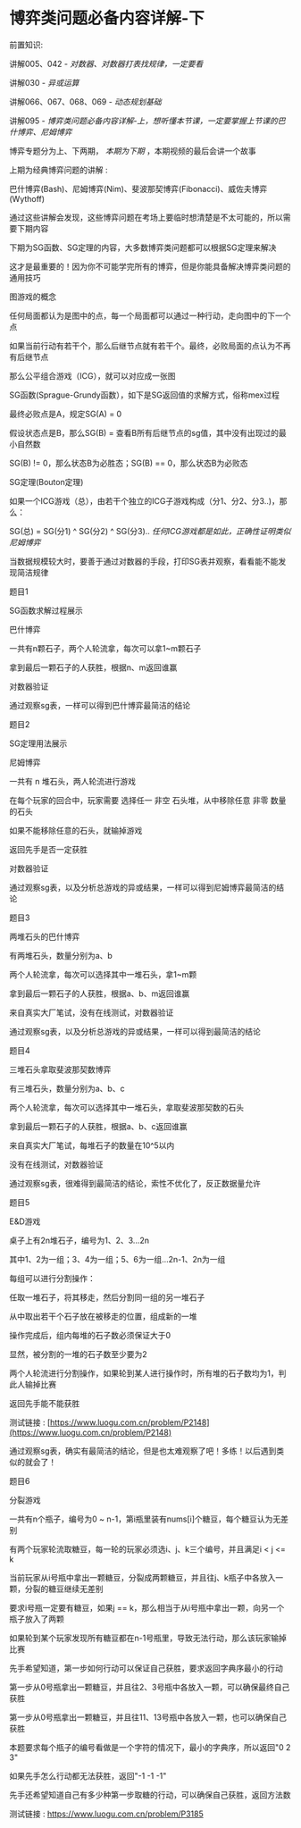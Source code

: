 # 博弈类问题必备内容详解-下

前置知识:

讲解005、042 -  _对数器、对数器打表找规律，一定要看_

讲解030 -  _异或运算_

讲解066、067、068、069 -  _动态规划基础_

讲解095 -  _博弈类问题必备内容详解-上，想听懂本节课，一定要掌握上节课的巴什博弈、尼姆博弈_

博弈专题分为上、下两期， _本期为下期_ ，本期视频的最后会讲一个故事

上期为经典博弈问题的讲解 :

巴什博弈(Bash)、尼姆博弈(Nim)、斐波那契博弈(Fibonacci)、威佐夫博弈(Wythoff)

通过这些讲解会发现，这些博弈问题在考场上要临时想清楚是不太可能的，所以需要下期内容

下期为SG函数、SG定理的内容，大多数博弈类问题都可以根据SG定理来解决

这才是最重要的！因为你不可能学完所有的博弈，但是你能具备解决博弈类问题的通用技巧

图游戏的概念

任何局面都认为是图中的点，每一个局面都可以通过一种行动，走向图中的下一个点

如果当前行动有若干个，那么后继节点就有若干个。最终，必败局面的点认为不再有后继节点

那么公平组合游戏（ICG），就可以对应成一张图

SG函数(Sprague-Grundy函数），如下是SG返回值的求解方式，俗称mex过程

最终必败点是A，规定SG(A) = 0

假设状态点是B，那么SG(B) = 查看B所有后继节点的sg值，其中没有出现过的最小自然数

SG(B) != 0，那么状态B为必胜态；SG(B) == 0，那么状态B为必败态

SG定理(Bouton定理)

如果一个ICG游戏（总），由若干个独立的ICG子游戏构成（分1、分2、分3..)，那么：

SG(总) = SG(分1) ^ SG(分2) ^ SG(分3)..   _任何ICG游戏都是如此，正确性证明类似尼姆博弈_

当数据规模较大时，要善于通过对数器的手段，打印SG表并观察，看看能不能发现简洁规律

题目1

SG函数求解过程展示

巴什博弈

一共有n颗石子，两个人轮流拿，每次可以拿1~m颗石子

拿到最后一颗石子的人获胜，根据n、m返回谁赢

对数器验证

通过观察sg表，一样可以得到巴什博弈最简洁的结论

题目2

SG定理用法展示

尼姆博弈

一共有 n 堆石头，两人轮流进行游戏

在每个玩家的回合中，玩家需要 选择任一 非空 石头堆，从中移除任意 非零 数量的石头

如果不能移除任意的石头，就输掉游戏

返回先手是否一定获胜

对数器验证

通过观察sg表，以及分析总游戏的异或结果，一样可以得到尼姆博弈最简洁的结论

题目3

两堆石头的巴什博弈

有两堆石头，数量分别为a、b

两个人轮流拿，每次可以选择其中一堆石头，拿1~m颗

拿到最后一颗石子的人获胜，根据a、b、m返回谁赢

来自真实大厂笔试，没有在线测试，对数器验证

通过观察sg表，以及分析总游戏的异或结果，一样可以得到最简洁的结论

题目4

三堆石头拿取斐波那契数博弈

有三堆石头，数量分别为a、b、c

两个人轮流拿，每次可以选择其中一堆石头，拿取斐波那契数的石头

拿到最后一颗石子的人获胜，根据a、b、c返回谁赢

来自真实大厂笔试，每堆石子的数量在10^5以内

没有在线测试，对数器验证

通过观察sg表，很难得到最简洁的结论，索性不优化了，反正数据量允许

题目5

E&D游戏

桌子上有2n堆石子，编号为1、2、3...2n

其中1、2为一组；3、4为一组；5、6为一组...2n-1、2n为一组

每组可以进行分割操作：

任取一堆石子，将其移走，然后分割同一组的另一堆石子

从中取出若干个石子放在被移走的位置，组成新的一堆

操作完成后，组内每堆的石子数必须保证大于0

显然，被分割的一堆的石子数至少要为2

两个人轮流进行分割操作，如果轮到某人进行操作时，所有堆的石子数均为1，判此人输掉比赛

返回先手能不能获胜

测试链接 : [https://www.luogu.com.cn/problem/P2148](https://www.luogu.com.cn/problem/P2148)

通过观察sg表，确实有最简洁的结论，但是也太难观察了吧！多练！以后遇到类似的就会了！

题目6

分裂游戏

一共有n个瓶子，编号为0 ~ n-1，第i瓶里装有nums[i]个糖豆，每个糖豆认为无差别

有两个玩家轮流取糖豆，每一轮的玩家必须选i、j、k三个编号，并且满足i < j <= k

当前玩家从i号瓶中拿出一颗糖豆，分裂成两颗糖豆，并且往j、k瓶子中各放入一颗，分裂的糖豆继续无差别

要求i号瓶一定要有糖豆，如果j == k，那么相当于从i号瓶中拿出一颗，向另一个瓶子放入了两颗

如果轮到某个玩家发现所有糖豆都在n-1号瓶里，导致无法行动，那么该玩家输掉比赛

先手希望知道，第一步如何行动可以保证自己获胜，要求返回字典序最小的行动

第一步从0号瓶拿出一颗糖豆，并且往2、3号瓶中各放入一颗，可以确保最终自己获胜

第一步从0号瓶拿出一颗糖豆，并且往11、13号瓶中各放入一颗，也可以确保自己获胜

本题要求每个瓶子的编号看做是一个字符的情况下，最小的字典序，所以返回"0 2 3"

如果先手怎么行动都无法获胜，返回"-1 -1 -1"

先手还希望知道自己有多少种第一步取糖的行动，可以确保自己获胜，返回方法数

测试链接 : https://www.luogu.com.cn/problem/P3185

